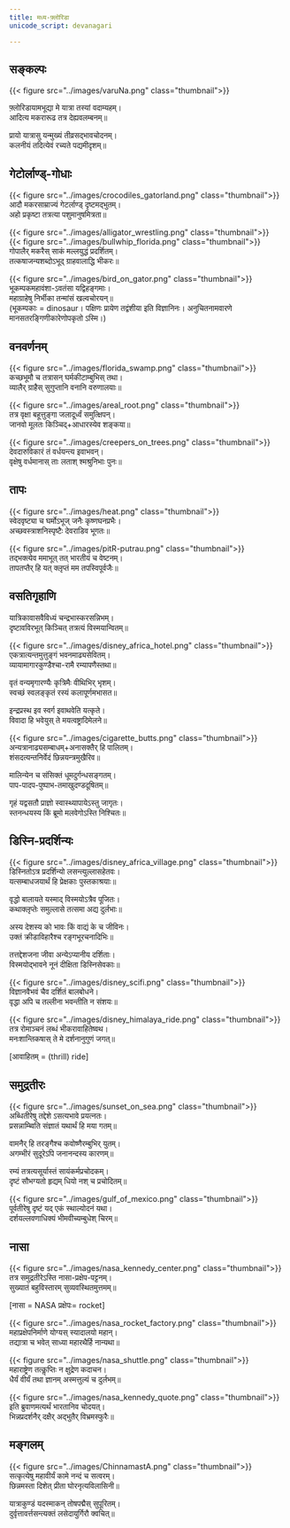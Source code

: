 ```yaml
---
title: मध्य-फ़्लोरिडा
unicode_script: devanagari

---
```


## सङ्कल्पः

{{< figure src="../images/varuNa.png" class="thumbnail">}}  

फ़्लोरिडायामभूद्या मे यात्रा तस्यां वदाम्यहम्।  
आदित्य मकरारूढ तत्र देह्यवलम्बनम्॥

प्रायो यात्रासु यन्मुख्यं तीव्रसद्भावचोदनम्।  
कलनीयं तदित्येवं रच्यते पद्यमीदृशम्॥


## गेटोर्लाण्ड्-गोधाः

{{< figure src="../images/crocodiles_gatorland.png" class="thumbnail">}}  
आदौ मकरसाम्राज्यं गेटर्लाण्ड् दृष्टमद्भुतम्।  
अहो प्रकृष्टा तत्रत्या पशुमानुषमित्रता॥

{{< figure src="../images/alligator_wrestling.png" class="thumbnail">}}  
{{< figure src="../images/bullwhip_florida.png" class="thumbnail">}}  
गोपालैर् मकरैस् साकं मल्लयुद्धं प्रदर्शितम्।  
तत्कषाजन्यशब्दोऽभूद् ग्राहवालाद्धि भीकरः॥

{{< figure src="../images/bird_on_gator.png" class="thumbnail">}}  
भूकम्पकमहावंशा-ऽवतंसा यद्विहङ्गमाः।  
महाग्राहेषु निर्भीका तन्मांसं खल्वचोरयन्॥  
(भूकम्पकाः = dinosaur। पक्षिणः प्रायेण तद्वंशीया इति विज्ञानिनः। अनुचितनामवारणे मानसतरङ्गिणीकारेणोपकृतो ऽस्मि।)

## वनवर्णनम्

{{< figure src="../images/florida_swamp.png" class="thumbnail">}}  
कच्छभूमौ च तत्रासन् घर्मकीटाम्बुभिस् तथा।  
व्यालैर् ग्राहैस् सुगुप्तानि वनानि वरुणालयाः॥

{{< figure src="../images/areal_root.png" class="thumbnail">}}  
तत्र वृक्षा बहूत्तुङ्गा जलादूर्ध्वं समुत्क्षिपन्।  
जानवो मूलतः किञ्चिद्+आधारस्येव शङ्कया॥

{{< figure src="../images/creepers_on_trees.png" class="thumbnail">}}  
देवदारुविकारं तं वर्धयन्त्य इवाभवन्।  
वृक्षेषु वर्धमानास् ताः लताश् श्मश्रुनिभाः‌ पुनः॥

## तापः

{{< figure src="../images/heat.png" class="thumbnail">}}  
स्वेदवृष्ट्या च घर्मोऽभूज् जनैः कृष्णघनप्रभैः।  
अच्छवस्त्राशनिस्पृष्टैः देवराडिव भूगतः॥

{{< figure src="../images/pitR-putrau.png" class="thumbnail">}}  
तद्भक्त्येव ममाभूत् तत् भारतीयं च वेष्टनम्।  
तापतप्तैर् हि यत् क्लृप्तं मम तपस्विपूर्वजैः॥

## वसतिगृहाणि

यात्रिकावासवैविध्यं चन्द्रभास्करसन्निभम्।  
दृष्टावविरभूत् किञ्चित् तत्रत्यं विस्मयान्वितम्॥

{{< figure src="../images/disney_africa_hotel.png" class="thumbnail">}}  
एकत्रात्यन्तमुत्तुङ्गं भवनमाढ्यसेवितम्।  
व्यायामागारकुण्डैश्चा-रामै रम्यापणैस्तथा॥

वृतं वन्यमृगारण्यैः कृत्रिमैः वीथिभिर् भृशम्।  
स्वच्छं स्वलङ्कृतं रस्यं कलापूर्णमभासत॥

इन्द्रप्रस्थ इव स्वर्ग इवाथवेति यत्कृते।  
विवादा हि भवेयुस् ते मयत्वष्ट्रादिमेलने॥

{{< figure src="../images/cigarette_butts.png" class="thumbnail">}}  
अन्यत्रानाढ्यसम्बाधम्+अनासक्तैर् हि पालितम्।  
शंसदत्यन्तनिर्वेदं छिन्नयन्त्रमुखैरिव॥ 

मालिन्येन च संसिक्तं धूमदुर्गन्धसङ्गतम्।  
पाप-पादप-पुष्पाभ-तमाखुदण्डदूषितम्॥

गृहं यद्वसतौ प्राज्ञो स्वास्थ्यापायेऽस्तु जागृतः।  
स्तनन्धयस्य किं ब्रूमो मलवेगोऽस्ति निश्चितः॥


## डिस्नि-प्रदर्शिन्यः

{{< figure src="../images/disney_africa_village.png" class="thumbnail">}}  
डिस्नितोऽत्र प्रदर्शिन्यो लसन्त्युल्लासहेतवः।  
यत्सम्बाधजयार्थं हि प्रेक्षकाः पुस्तकाश्रयाः॥

वृद्धो बालायते यस्माद् विस्मयोऽत्रैव पूजितः।  
कथाक्लृप्तेः समुल्लासे तत्समा अद्य दुर्लभाः॥

अस्य देशस्य को भावः किं वाद्यं के च जीविनः।  
उक्तं क्रीडाविहारैश्च रङ्गभूरचनादिभिः॥

तत्तद्देशजना जीवा अन्येऽप्यानीय दर्शिताः।  
विस्मयोद्भावने नूनं दीक्षिता डिस्निसेवकाः॥

{{< figure src="../images/disney_scifi.png" class="thumbnail">}}  
विज्ञानवैभवं चैव दर्शितं बालबोधने।  
वृद्धा अपि च तल्लीना भवन्तीति न संशयः॥

{{< figure src="../images/disney_himalaya_ride.png" class="thumbnail">}}  
तत्र रोमाञ्चनं लब्धं भीकरावाहितेष्वथ।  
मनःशान्तिकषास् ते मे दर्शनानुगुणं जगत्॥

[आवाहितम् = (thrill) ride]

## समुद्रतीरः

{{< figure src="../images/sunset_on_sea.png" class="thumbnail">}}  
अब्धितीरेषु तद्देशे ऽसत्यभावे प्रयत्नतः।  
प्रसन्नाम्ब्विति संज्ञातं यथार्थं हि मया गतम्॥

वामनैर् हि तरङ्गैश्च कवोष्णैरम्बुभिर् युतम्।  
अगम्भीरं‌ सुदूरेऽपि जनानन्दस्य कारणम्॥

रम्यं तत्रत्यसूर्यास्तं‌ सायंकर्मप्रचोदकम्।  
दृष्टं सौभग्यतो हृद्यम् धियो नश् च प्रचोदितम्॥

{{< figure src="../images/gulf_of_mexico.png" class="thumbnail">}}  
पूर्वतीरेषु दृष्टं यद् एकं स्थाल्योदनं यथा।  
दर्शयल्लवणाधिक्यं भीमवीच्यम्बुधेश् चिरम्॥

## नासा

{{< figure src="../images/nasa_kennedy_center.png" class="thumbnail">}}  
तत्र समुद्रतीरेऽस्ति नासा-प्रक्षेप-पट्टनम्।  
सुख्यातं बहुविस्तारम् सुव्यवस्थितमुत्तमम्॥

[नासा = NASA प्रक्षेपः= rocket]

{{< figure src="../images/nasa_rocket_factory.png" class="thumbnail">}}  
महाप्रक्षेपनिर्माणे योग्यस् स्यादालयो महान्।  
तद्यात्रा च भवेत् साध्या महारथैर्हि नान्यथा॥

{{< figure src="../images/nasa_shuttle.png" class="thumbnail">}}  
महाराष्ट्रेण तत्कॢप्तिः न क्षुद्रेण कदाचन।  
धैर्यं वीर्यं तथा ज्ञानम् अस्मत्तुल्यं च दुर्लभम्॥

{{< figure src="../images/nasa_kennedy_quote.png" class="thumbnail">}}  
इति ब्रुवाणमत्यर्थं भारतानिव चोदयत्।  
भिन्नप्रदर्शनैर् दक्षैर् अद्भुतैर् विभ्रमस्फुरैः॥

## मङ्गलम्

{{< figure src="../images/ChinnamastA.png" class="thumbnail">}}  
सत्कृत्येषु महावीर्यं कामे नन्दं च सत्वरम्।  
छिन्नमस्ता दिशेत् प्रीता घोरनृत्यविलासिनी॥

यात्राकुण्डं यदस्माकन् तोषपद्मैस् सुपूरितम्।  
दुर्वृत्तावर्त्तसन्त्यक्तं लसेदायुर्गिरौ क्वचित्॥